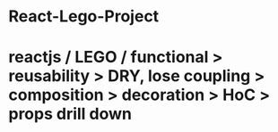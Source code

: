 # React-Lego-Project
# reactjs / LEGO / functional   > reusability > DRY, lose coupling   > composition   > decoration   > HoC   > props drill down
